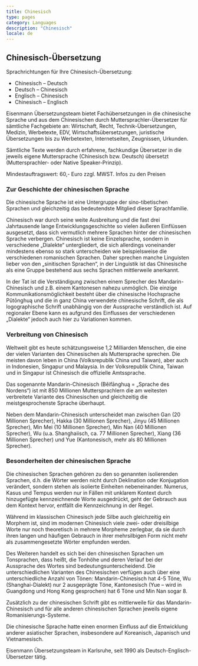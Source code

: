```yaml
---
title: Chinesisch
type: pages
category: Languages
description: "Chinesisch"
locale: de
---
```


## Chinesisch-Übersetzung

Sprachrichtungen für Ihre Chinesisch-Übersetzung:
- Chinesisch – Deutsch
- Deutsch – Chinesisch
- Englisch – Chinesisch
- Chinesisch – Englisch

Eisenmann Übersetzungsteam bietet Fachübersetzungen in die chinesische Sprache und aus dem Chinesischen durch Muttersprachler-Übersetzer für sämtliche Fachgebiete an: Wirtschaft, Recht, Technik-Übersetzungen, Medizin, Werbetexte, EDV, Wirtschaftsübersetzungen, juristische Übersetzungen bis zu Werbetexten, Internetseiten, Zeugnissen, Urkunden.

Sämtliche Texte werden durch erfahrene, fachkundige Übersetzer in die jeweils eigene Muttersprache (Chinesisch bzw. Deutsch) übersetzt (Muttersprachler- oder Native Speaker-Prinzip).

Mindestauftragswert: 60,- Euro zzgl. MWST. Infos zu den Preisen

### Zur Geschichte der chinesischen Sprache
Die chinesische Sprache ist eine Untergruppe der sino-tibetischen Sprachen und gleichzeitig das bedeutendste Mitglied dieser Sprachfamilie.

Chinesisch war durch seine weite Ausbreitung und die fast drei Jahrtausende lange Entwicklungsgeschichte so vielen äußeren Einflüssen ausgesetzt, dass sich vermutlich mehrere Sprachen hinter der chinesischen Sprache verbergen. Chinesisch ist keine Einzelsprache, sondern in verschiedene „Dialekte“ untergliedert, die sich allerdings voneinander mindestens ebenso so stark unterscheiden wie beispielsweise die verschiedenen romanischen Sprachen. Daher sprechen manche Linguisten lieber von den „sinitischen Sprachen“, in der Linguistik ist das Chinesische als eine Gruppe bestehend aus sechs Sprachen mittlerweile anerkannt.

In der Tat ist die Verständigung zwischen einem Sprecher des Mandarin-Chinesisch und z.B. einem Kantonesen nahezu unmöglich. Die einzige Kommunikationsmöglichkeit besteht über die chinesische Hochsprache Pŭtōnghuą und die in ganz China verwendete chinesische Schrift, die als logographische Schrift unabhängig von der Aussprache verständlich ist. Auf regionaler Ebene kann es aufgrund des Einflusses der verschiedenen „Dialekte“ jedoch auch hier zu Variationen kommen.

### Verbreitung von Chinesisch

Weltweit gibt es heute schätzungsweise 1,2 Milliarden Menschen, die eine der vielen Varianten des Chinesischen als Muttersprache sprechen. Die meisten davon leben in China (Volksrepublik China und Taiwan), aber auch in Indonesien, Singapur und Malaysia. In der Volksrepublik China, Taiwan und in Singapur ist Chinesisch die offizielle Amtssprache.

Das sogenannte Mandarin-Chinesisch (Běifānghuą = „Sprache des Nordens“) ist mit 850 Millionen Muttersprachlern die am weitesten verbreitete Variante des Chinesischen und gleichzeitig die meistgesprochenste Sprache überhaupt.

Neben dem Mandarin-Chinesisch unterscheidet man zwischen Gan (20 Millionen Sprecher), Hakka (30 Millionen Sprecher), Jinyu (45 Millionen Sprecher), Min Mei (10 Millionen Sprecher), Min Nan (40 Millionen Sprecher), Wu (u.a. Shanghaiisch, ca. 77 Millionen Sprecher), Xiang (36 Millionen Sprecher) und Yue (Kantonesisch, mehr als 80 Millionen Sprecher).

### Besonderheiten der chinesischen Sprache

Die chinesischen Sprachen gehören zu den so genannten isolierenden Sprachen, d.h. die Wörter werden nicht durch Deklination oder Konjugation verändert, sondern stehen als isolierte Einheiten nebeneinander. Numerus, Kasus und Tempus werden nur in Fällen mit unklarem Kontext durch hinzugefügte kennzeichnende Worte ausgedrückt, geht der Gebrauch aus dem Kontext hervor, entfällt die Kennzeichnung in der Regel.

Während im klassischen Chinesisch jede Silbe auch gleichzeitig ein Morphem ist, sind im modernen Chinesisch viele zwei- oder dreisilbige Worte nur noch theoretisch in mehrere Morpheme zerlegbar, da sie durch ihren langen und häufigen Gebrauch in ihrer mehrsilbigen Form nicht mehr als zusammengesetzte Wörter empfunden werden.

Des Weiteren handelt es sich bei den chinesischen Sprachen um Tonsprachen, dass heißt, die Tonhöhe und deren Verlauf bei der Aussprache des Wortes sind bedeutungsunterscheidend. Die unterschiedlichen Varianten des Chinesischen verfügen auch über eine unterschiedliche Anzahl von Tönen: Mandarin-Chinesisch hat 4-5 Töne, Wu (Shanghai-Dialekt) nur 2 ausgeprägte Töne, Kantonesisch (Yue – wird in Guangdong und Hong Kong gesprochen) hat 6 Töne und Min Nan sogar 8.

Zusätzlich zu der chinesischen Schrift gibt es mittlerweile für das Mandarin-Chinesisch und für alle anderen chinesischen Sprachen jeweils eigene Romanisierungs-Systeme.

Die chinesische Sprache hatte einen enormen Einfluss auf die Entwicklung anderer asiatischer Sprachen, insbesondere auf Koreanisch, Japanisch und Vietnamesisch.


Eisenmann Übersetzungsteam in Karlsruhe, seit 1990 als Deutsch-Englisch-Übersetzer tätig.

